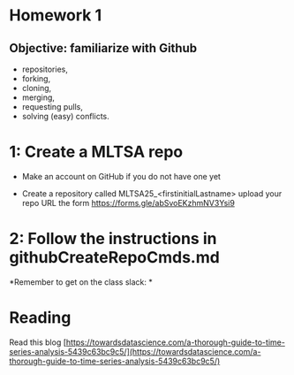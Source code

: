 # Homework 1


## Objective: familiarize with Github 
- repositories, 
- forking, 
- cloning, 
- merging, 
- requesting pulls, 
- solving (easy) conflicts.


# 1: Create a MLTSA repo
- Make an account on GitHub if you do not have one yet

- Create a repository called MLTSA25_\<firstinitialLastname\>
upload your repo URL the form https://forms.gle/abSvoEKzhmNV3Ysi9 
  
# 2: Follow the instructions in githubCreateRepoCmds.md

*Remember to get on the class slack: *



# Reading 
Read this blog
[https://towardsdatascience.com/a-thorough-guide-to-time-series-analysis-5439c63bc9c5/](https://towardsdatascience.com/a-thorough-guide-to-time-series-analysis-5439c63bc9c5/)

